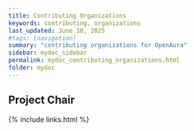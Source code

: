 ```yaml
---
title: Contributing Organizations
keywords: contributing, organizations
last_updated: June 10, 2025
#tags: [navigation]
summary: "contributing organizations for OpenAura"
sidebar: mydoc_sidebar
permalink: mydoc_contributing_organizations.html
folder: mydoc
---
```


## Project Chair



{% include links.html %}
